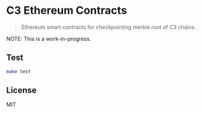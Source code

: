 # C3 Ethereum Contracts

> Ethereum smart contracts for checkpointing merkle root of C3 chains.

NOTE: This is a work-in-progress.

## Test

```bash
make test
```

## License

MIT

